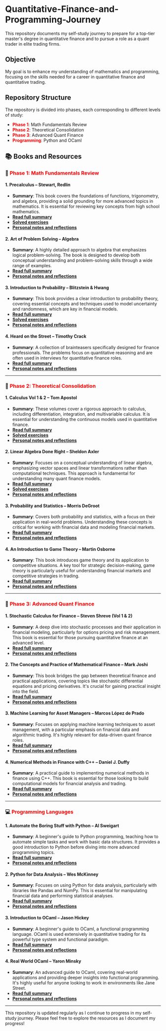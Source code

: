 # Quantitative-Finance-and-Programming-Journey
This repository documents my self-study journey to prepare for a top-tier master's degree in quantitative finance and to pursue a role as a quant trader in elite trading firms.

## Objective
My goal is to enhance my understanding of mathematics and programming, focusing on the skills needed for a career in quantitative finance and quantitative trading.

## Repository Structure
The repository is divided into phases, each corresponding to different levels of study:
- <span style="color:red">**Phase 1**</span>: Math Fundamentals Review
- <span style="color:red">**Phase 2**</span>: Theoretical Consolidation
- <span style="color:red">**Phase 3**</span>: Advanced Quant Finance
- <span style="color:red">**Programming**</span>: Python and OCaml

## 📚 Books and Resources

### 📘 <span style="color:red">**Phase 1: Math Fundamentals Review**</span>

#### 1. **Precalculus – Stewart, Redlin**
   - **Summary**: This book covers the foundations of functions, trigonometry, and algebra, providing a solid grounding for more advanced topics in mathematics. It is essential for reviewing key concepts from high school mathematics.
   - **[Read full summary](Phase1/precaculus_notes.md)**  
   - **[Solved exercises](Phase1/exercises_solutions.md)**
   - **[Personal notes and reflections](Phase1/personal_notes.md)**

#### 2. **Art of Problem Solving – Algebra**
   - **Summary**: A highly detailed approach to algebra that emphasizes logical problem-solving. The book is designed to develop both conceptual understanding and problem-solving skills through a wide range of examples.
   - **[Read full summary](Phase1/algebra_notes.md)**  
   - **[Personal notes and reflections](Phase1/personal_notes.md)**

#### 3. **Introduction to Probability – Blitzstein & Hwang**
   - **Summary**: This book provides a clear introduction to probability theory, covering essential concepts and techniques used to model uncertainty and randomness, which are key in financial models.
   - **[Read full summary](Phase1/probability_notes.md)**  
   - **[Solved exercises](Phase1/exercises_solutions.md)**
   - **[Personal notes and reflections](Phase1/personal_notes.md)**

#### 4. **Heard on the Street – Timothy Crack**
   - **Summary**: A collection of brainteasers specifically designed for finance professionals. The problems focus on quantitative reasoning and are often used in interviews for quantitative finance roles.
   - **[Read full summary](Phase1/heard_on_the_street_notes.md)**  
   - **[Personal notes and reflections](Phase1/personal_notes.md)**

---

### 📘 <span style="color:red">**Phase 2: Theoretical Consolidation**</span>

#### 1. **Calculus Vol 1 & 2 – Tom Apostol**
   - **Summary**: These volumes cover a rigorous approach to calculus, including differentiation, integration, and multivariable calculus. It is essential for understanding the continuous models used in quantitative finance.
   - **[Read full summary](Phase2/calculus_summary.md)**  
   - **[Solved exercises](Phase2/exercises_solutions.md)**
   - **[Personal notes and reflections](Phase2/personal_notes.md)**

#### 2. **Linear Algebra Done Right – Sheldon Axler**
   - **Summary**: Focuses on a conceptual understanding of linear algebra, emphasizing vector spaces and linear transformations rather than computational techniques. This approach is fundamental for understanding many quant finance models.
   - **[Read full summary](Phase2/linear_algebra_summary.md)**  
   - **[Solved exercises](Phase2/exercises_solutions.md)**
   - **[Personal notes and reflections](Phase2/personal_notes.md)**

#### 3. **Probability and Statistics – Morris DeGroot**
   - **Summary**: Covers both probability and statistics, with a focus on their application in real-world problems. Understanding these concepts is critical for working with financial data and modeling financial markets.
   - **[Read full summary](Phase2/probability_statistics_summary.md)**  
   - **[Personal notes and reflections](Phase2/personal_notes.md)**

#### 4. **An Introduction to Game Theory – Martin Osborne**
   - **Summary**: This book introduces game theory and its application to competitive situations. A key tool for strategic decision-making, game theory is particularly useful for understanding financial markets and competitive strategies in trading.
   - **[Read full summary](Phase2/game_theory_summary.md)**  
   - **[Personal notes and reflections](Phase2/personal_notes.md)**

---

### 📘 <span style="color:red">**Phase 3: Advanced Quant Finance**</span>

#### 1. **Stochastic Calculus for Finance – Steven Shreve (Vol 1 & 2)**
   - **Summary**: A deep dive into stochastic processes and their application in financial modeling, particularly for options pricing and risk management. This book is essential for those pursuing quantitative finance at an advanced level.
   - **[Read full summary](Phase3/stochastic_calculus_summaries.md)**  
   - **[Personal notes and reflections](Phase3/personal_notes.md)**

#### 2. **The Concepts and Practice of Mathematical Finance – Mark Joshi**
   - **Summary**: This book bridges the gap between theoretical finance and practical applications, covering topics like stochastic differential equations and pricing derivatives. It's crucial for gaining practical insight into the field.
   - **[Read full summary](Phase3/mathematical_finance_summary.md)**  
   - **[Personal notes and reflections](Phase3/personal_notes.md)**

#### 3. **Machine Learning for Asset Managers – Marcos López de Prado**
   - **Summary**: Focuses on applying machine learning techniques to asset management, with a particular emphasis on financial data and algorithmic trading. It's highly relevant for data-driven quant finance roles.
   - **[Read full summary](Phase3/machine_learning_summary.md)**  
   - **[Personal notes and reflections](Phase3/personal_notes.md)**

#### 4. **Numerical Methods in Finance with C++ – Daniel J. Duffy**
   - **Summary**: A practical guide to implementing numerical methods in finance using C++. This book is essential for those looking to build computational models for financial analysis and trading.
   - **[Read full summary](Phase3/numerical_methods_summary.md)**  
   - **[Personal notes and reflections](Phase3/personal_notes.md)**

---

### 💻 <span style="color:red">**Programming Languages**</span>

#### 1. **Automate the Boring Stuff with Python – Al Sweigart**
   - **Summary**: A beginner's guide to Python programming, teaching how to automate simple tasks and work with basic data structures. It provides a good introduction to Python before diving into more advanced programming topics.
   - **[Read full summary](Programming/automate_stuff_summary.md)**  
   - **[Personal notes and reflections](Programming/personal_notes.md)**

#### 2. **Python for Data Analysis – Wes McKinney**
   - **Summary**: Focuses on using Python for data analysis, particularly with libraries like Pandas and NumPy. This is essential for manipulating financial data and performing statistical analyses.
   - **[Read full summary](Programming/python_for_data_analysis_summary.md)**  
   - **[Personal notes and reflections](Programming/personal_notes.md)**

#### 3. **Introduction to OCaml – Jason Hickey**
   - **Summary**: A beginner's guide to OCaml, a functional programming language. OCaml is used extensively in quantitative trading for its powerful type system and functional paradigm.
   - **[Read full summary](Programming/ocaml_introduction_summary.md)**  
   - **[Personal notes and reflections](Programming/personal_notes.md)**

#### 4. **Real World OCaml – Yaron Minsky**
   - **Summary**: An advanced guide to OCaml, covering real-world applications and providing deeper insights into functional programming. It's highly useful for anyone looking to work in environments like Jane Street.
   - **[Read full summary](Programming/real_world_ocaml_summary.md)**  
   - **[Personal notes and reflections](Programming/personal_notes.md)**

---

This repository is updated regularly as I continue to progress in my self-study journey. Please feel free to explore the resources as I document my progress!
